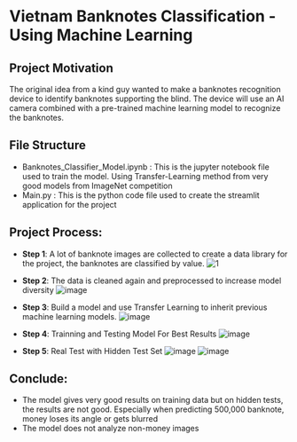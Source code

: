 # Vietnam Banknotes Classification - Using Machine Learning

## Project Motivation
The original idea from a kind guy wanted to make a banknotes recognition device to identify banknotes supporting the blind. The device will use an AI camera combined with a pre-trained machine learning model to recognize the banknotes.

## File Structure
- Banknotes_Classifier_Model.ipynb : This is the jupyter notebook file used to train the model. Using Transfer-Learning method from very good models from ImageNet competition
- Main.py : This is the python code file used to create the streamlit application for the project

## Project Process:
- **Step 1**: A lot of banknote images are collected to create a data library for the project, the banknotes are classified by value.
![1](https://user-images.githubusercontent.com/88182498/144193291-11860176-d1e0-4f85-90af-9129a0a7035c.png)

- **Step 2**: The data is cleaned again and preprocessed to increase model diversity
![image](https://user-images.githubusercontent.com/88182498/144193369-f09648f7-4c46-4d30-be33-df7cfb1aeb68.png)

- **Step 3**: Build a model and use Transfer Learning to inherit previous machine learning models.
![image](https://user-images.githubusercontent.com/88182498/144193515-324e8a87-921a-4424-9c37-96c497f197d5.png)

- **Step 4**: Trainning and Testing Model For Best Results
![image](https://user-images.githubusercontent.com/88182498/144193642-56d4743a-9b10-4d2f-a5a1-34f44c1fa606.png)

- **Step 5**: Real Test with Hidden Test Set
![image](https://user-images.githubusercontent.com/88182498/144193734-b2c28da1-faed-4f8e-a7f7-5dba5793a4f2.png)
![image](https://user-images.githubusercontent.com/88182498/144193800-4c0457fc-9126-4815-896f-1544ca69a11e.png)

## Conclude:
- The model gives very good results on training data but on hidden tests, the results are not good. Especially when predicting 500,000 banknote, money loses its angle or gets blurred
- The model does not analyze non-money images
